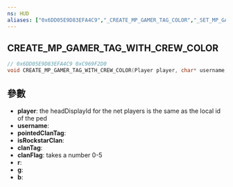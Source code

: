 ```yaml
---
ns: HUD
aliases: ["0x6DD05E9D83EFA4C9","_CREATE_MP_GAMER_TAG_COLOR","_SET_MP_GAMER_TAG_COLOR","_CREATE_MP_GAMER_TAG_FOR_NET_PLAYER"]
---
```

## CREATE_MP_GAMER_TAG_WITH_CREW_COLOR

```c
// 0x6DD05E9D83EFA4C9 0xC969F2D0
void CREATE_MP_GAMER_TAG_WITH_CREW_COLOR(Player player, char* username, BOOL pointedClanTag, BOOL isRockstarClan, char* clanTag, int clanFlag, int r, int g, int b);
```


## 參數
* **player**: the headDisplayId for the net players is the same as the local id of the ped
* **username**: 
* **pointedClanTag**: 
* **isRockstarClan**: 
* **clanTag**: 
* **clanFlag**: takes a number 0-5
* **r**: 
* **g**: 
* **b**: 

